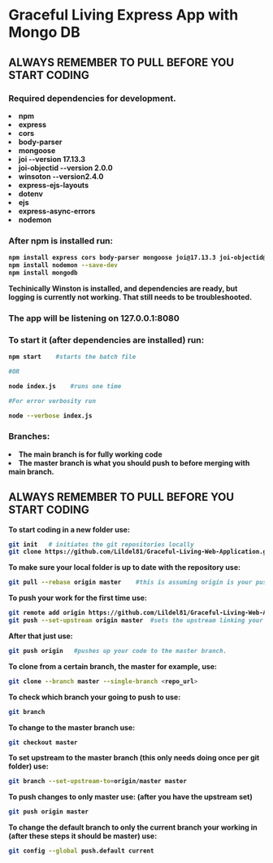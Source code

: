 # <strong>Graceful Living Express App with Mongo DB</strong>


## **ALWAYS REMEMBER TO PULL BEFORE YOU START CODING**
### <strong>Required dependencies for development.<strong>
<li>npm</li>
<li>express</li>
<li>cors</li>
<li>body-parser</li>
<li>mongoose</li>
<li>joi --version 17.13.3</li>
<li>joi-objectid --version 2.0.0</li>
<li>winsoton --version2.4.0</li>
<li>express-ejs-layouts</li>
<li>dotenv</li>
<li>ejs</li>
<li>express-async-errors</li>
<li>nodemon</li>

### <strong>After npm is installed run:</strong>
```bash
npm install express cors body-parser mongoose joi@17.13.3 joi-objectid@2.0.0 winston@3.17.0 express-ejs-layouts dotenv ejs express-async-errors
npm install nodemon --save-dev
npm install mongodb
```
<strong>Techinically</strong> Winston is installed, and dependencies are ready, but logging is currently not working. That still needs to be troubleshooted. 

### The app will be listening on <strong>127.0.0.1:8080</strong>
### <strong>To start it (after dependencies are installed) run:</strong>
```bash
npm start    #starts the batch file

#OR

node index.js    #runs one time

#For error verbosity run

node --verbose index.js
```
### <strong> Branches: </strong>
<li>The main branch is for fully working code</li>
<li>The master branch is what you should push to before merging with main branch.</li>

## **ALWAYS REMEMBER TO PULL BEFORE YOU START CODING**
<strong>To start coding in a new folder use: </strong>

```bash
git init   # initiates the git repositories locally
git clone https://github.com/Lildel81/Graceful-Living-Web-Application.git  #clones the repository to your local folder  **see cloning from a certain branch for more info**
```
<strong>To make sure your local folder is up to date with the repository use:</strong>
```bash
git pull --rebase origin master    #this is assuming origin is your push/fetch name if its not see "To push your work for the first time"
```
<strong>To push your work for the first time use:</strong>
```bash
git remote add origin https://github.com/Lildel81/Graceful-Living-Web-Application.git   #adds the github repository with label origin
git push --set-upstream origin master  #sets the upstream linking your origin and the repository's master branches
```
<strong>After that just use:</strong>
```bash
git push origin   #pushes up your code to the master branch.
```
<strong>To clone from a certain branch, the master for example, use:</strong>
```bash
git clone --branch master --single-branch <repo_url>
```
<strong>To check which branch your going to push to use:</strong>
```bash
git branch
```
<strong>To change to the master branch use:</strong>
```bash
git checkout master
```
<strong>To set upstream to the master branch (this only needs doing once per git folder) use:
```bash
git branch --set-upstream-to=origin/master master
```
<strong>To push changes to __only__ master use:   (after you have the upstream set)
```bash
git push origin master
```
<strong>To change the default branch to only the current branch your working in (after these steps it should be master) use:
```bash
git config --global push.default current
```


